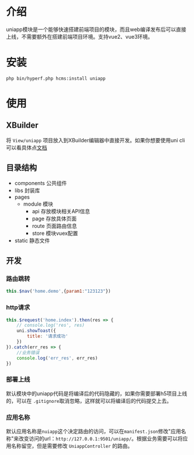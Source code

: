 # 介绍
uniapp模块是一个能够快速搭建前端项目的模块，而且web编译发布后可以直接上线，不需要额外在搭建前端项目环境。支持vue2、vue3环境。
# 安装

```shell
php bin/hyperf.php hcms:install uniapp
```

# 使用

## XBuilder
将 `View/uniapp` 项目放入到XBuilder编辑器中直接开发。如果你想要使用uni cli 可以看具体点[文档](https://uniapp.dcloud.io/worktile/CLI.html#h5)

## 目录结构
- components 公共组件
- libs 封装库 
- pages 
  - module 模块
    - api 存放模块相关API信息
    - page 存放具体页面
    - route 页面路由信息
    - store 模块vuex配置
- static 静态文件

## 开发
### 路由跳转
```js
this.$nav('home.demo',{param1:"123123"})
```
### http请求
```js
this.$request('home.index').then(res => {
    // console.log('res', res)
    uni.showToast({
        title: '请求成功'
    })
}).catch(err_res => {
    //业务错误
    console.log('err_res', err_res)
})
```

### 部署上线
默认模块中的uniapp代码是将编译后的代码隐藏的，如果你需要部署h5项目上线的，可以在 `.gitignore`取消忽略，这样就可以将编译后的代码提交上去。

### 应用名称
默认应用名称是`nuiapp`这个决定路由的访问，可以在`manifest.json`修改"应用名称"来改变访问的url：`http://127.0.0.1:9501/uniapp/`。根据业务需要可以将应用名称留空，但是需要修改 `UniappController` 的路由。
